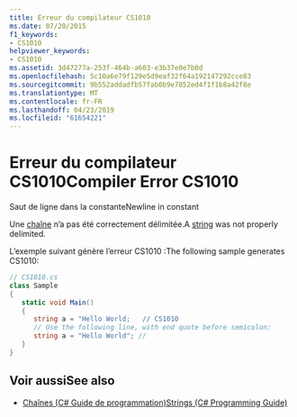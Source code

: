 ```yaml
---
title: Erreur du compilateur CS1010
ms.date: 07/20/2015
f1_keywords:
- CS1010
helpviewer_keywords:
- CS1010
ms.assetid: 3d47277a-253f-464b-a603-e3b37e0e7b0d
ms.openlocfilehash: 5c10a6e79f129e5d9eaf32f64a192147292cce83
ms.sourcegitcommit: 9b552addadfb57fab0b9e7852ed4f1f1b8a42f8e
ms.translationtype: MT
ms.contentlocale: fr-FR
ms.lasthandoff: 04/23/2019
ms.locfileid: "61654221"
---
```

# <a name="compiler-error-cs1010"></a><span data-ttu-id="55494-102">Erreur du compilateur CS1010</span><span class="sxs-lookup"><span data-stu-id="55494-102">Compiler Error CS1010</span></span>
<span data-ttu-id="55494-103">Saut de ligne dans la constante</span><span class="sxs-lookup"><span data-stu-id="55494-103">Newline in constant</span></span>  
  
 <span data-ttu-id="55494-104">Une [chaîne](../../csharp/language-reference/keywords/string.md) n’a pas été correctement délimitée.</span><span class="sxs-lookup"><span data-stu-id="55494-104">A [string](../../csharp/language-reference/keywords/string.md) was not properly delimited.</span></span>  
  
 <span data-ttu-id="55494-105">L’exemple suivant génère l’erreur CS1010 :</span><span class="sxs-lookup"><span data-stu-id="55494-105">The following sample generates CS1010:</span></span>  
  
```csharp  
// CS1010.cs  
class Sample  
{  
   static void Main()  
   {  
      string a = "Hello World;   // CS1010  
      // Use the following line, with end quote before semicolon:  
      string a = "Hello World"; //  
   }  
}  
```  
  
## <a name="see-also"></a><span data-ttu-id="55494-106">Voir aussi</span><span class="sxs-lookup"><span data-stu-id="55494-106">See also</span></span>

- [<span data-ttu-id="55494-107">Chaînes (C# Guide de programmation)</span><span class="sxs-lookup"><span data-stu-id="55494-107">Strings (C# Programming Guide)</span></span>](~/docs/csharp/programming-guide/strings/index.md)
